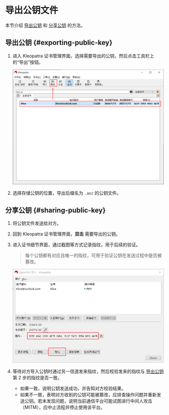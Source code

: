 # 导出公钥文件

本节介绍 [导出公钥](#exporting-public-key) 和 [分享公钥](#sharing-public-key) 的方法。

## 导出公钥 {#exporting-public-key}

1. 进入 Kleopatra 证书管理界面，选择需要导出的公钥，然后点击工具栏上的“导出”按钮。

    ![导出公钥按钮](exporting-public-key/exporting-public-key-button.png)

2. 选择存储公钥的位置，导出后缀名为 `.asc` 的公钥文件。

## 分享公钥 {#sharing-public-key}

1. 将公钥文件发送给对方。

2. 回到 Kleopatra 证书管理界面，**双击** 需要导出的公钥。

3. 进入证书细节界面，通过截图等方式记录指纹，用于后续的验证。

    > 每个公钥都有对应且唯一的指纹，可用于验证公钥在发送过程中是否被篡改。

    ![证书细节](exporting-public-key/certificate-detail.png)

4. 等待对方导入公钥时通过另一信道发来指纹，然后校验发来的指纹与 [导出公钥](#exporting-public-key) 第 2 步的指纹是否一致。

    - 如果一致，说明公钥发送成功，并告知对方校验结果。
    - 如果不一致，表明对方收到的公钥可能被篡改，应排查操作问题并重新发送公钥。若未发现问题，说明当前通信平台可能试图进行中间人攻击（MITM），应中止流程并停止使用该平台。
